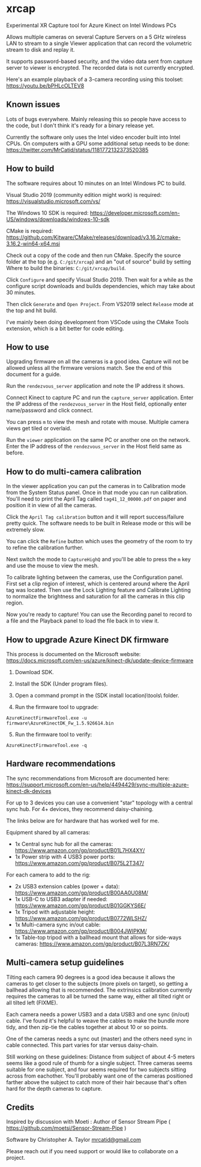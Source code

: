 # xrcap
Experimental XR Capture tool for Azure Kinect on Intel Windows PCs

Allows multiple cameras on several Capture Servers on a 5 GHz wireless LAN to stream to a single Viewer application that can record the volumetric stream to disk and replay it.

It supports password-based security, and the video data sent from capture server to viewer is encrypted.  The recorded data is not currently encrypted.

Here's an example playback of a 3-camera recording using this toolset: https://youtu.be/bPHLcOLTEV8

## Known issues

Lots of bugs everywhere.  Mainly releasing this so people have access to the code, but I don't think it's ready for a binary release yet.

Currently the software only uses the Intel video encoder built into Intel CPUs.
On computers with a GPU some additional setup needs to be done: https://twitter.com/MrCatid/status/1181772132373520385


## How to build

The software requires about 10 minutes on an Intel Windows PC to build.

Visual Studio 2019 (community edition might work) is required: https://visualstudio.microsoft.com/vs/

The Windows 10 SDK is required: https://developer.microsoft.com/en-US/windows/downloads/windows-10-sdk

CMake is required: https://github.com/Kitware/CMake/releases/download/v3.16.2/cmake-3.16.2-win64-x64.msi

Check out a copy of the code and then run CMake.  Specify the source folder at the top (e.g. `C:/git/xrcap`) and an "out of source" build by setting Where to build the binaries: `C:/git/xrcap/build`.

Click `Configure` and specify Visual Studio 2019.  Then wait for a while as the configure script downloads and builds dependencies, which may take about 30 minutes.

Then click `Generate` and `Open Project`.  From VS2019 select `Release` mode at the top and hit build.

I've mainly been doing development from VSCode using the CMake Tools extension, which is a bit better for code editing.

## How to use

Upgrading firmware on all the cameras is a good idea.  Capture will not be allowed unless all the firmware versions match.  See the end of this document for a guide.

Run the `rendezvous_server` application and note the IP address it shows.

Connect Kinect to capture PC and run the `capture_server` application.  Enter the IP address of the `rendezvous_server` in the Host field, optionally enter name/password and click connect.

You can press `m` to view the mesh and rotate with mouse.  Multiple camera views get tiled or overlaid.

Run the `viewer` application on the same PC or another one on the network.  Enter the IP address of the `rendezvous_server` in the Host field same as before.


## How to do multi-camera calibration

In the viewer application you can put the cameras in to Calibration mode from the System Status panel.  Once in that mode you can run calibration.  You'll need to print the April Tag called `tag41_12_00000.pdf` on paper and position it in view of all the cameras.

Click the `April Tag calibration` button and it will report success/failure pretty quick.  The software needs to be built in Release mode or this will be extremely slow.

You can click the `Refine` button which uses the geometry of the room to try to refine the calibration further.

Next switch the mode to `CaptureHighQ` and you'll be able to press the `m` key and use the mouse to view the mesh.

To calibrate lighting between the cameras, use the Configuration panel.  First set a clip region of interest, which is centered around where the April tag was located.  Then use the Lock Lighting feature and Calibrate Lighting to normalize the brightness and saturation for all the cameras in this clip region.

Now you're ready to capture!  You can use the Recording panel to record to a file and the Playback panel to load the file back in to view it.


## How to upgrade Azure Kinect DK firmware

This process is documented on the Microsoft website:
https://docs.microsoft.com/en-us/azure/kinect-dk/update-device-firmware

1. Download SDK.

2. Install the SDK (Under program files).

3. Open a command prompt in the (SDK install location)\tools\ folder.

4. Run the firmware tool to upgrade:

`AzureKinectFirmwareTool.exe -u firmware\AzureKinectDK_Fw_1.5.926614.bin`

5. Run the firmware tool to verify:

`AzureKinectFirmwareTool.exe -q`


## Hardware recommendations

The sync recommendations from Microsoft are documented here: https://support.microsoft.com/en-us/help/4494429/sync-multiple-azure-kinect-dk-devices

For up to 3 devices you can use a convenient "star" topology with a central sync hub.  For 4+ devices, they recommend daisy-chaining.

The links below are for hardware that has worked well for me.

Equipment shared by all cameras:

+ 1x Central sync hub for all the cameras: https://www.amazon.com/gp/product/B01L7HX4XY/
+ 1x Power strip with 4 USB3 power ports: https://www.amazon.com/gp/product/B075L2T347/

For each camera to add to the rig:

+ 2x USB3 extension cables (power + data): https://www.amazon.com/gp/product/B00AA0U08M/
+ 1x USB-C to USB3 adapter if needed: https://www.amazon.com/gp/product/B01GGKYS6E/
+ 1x Tripod with adjustable height: https://www.amazon.com/gp/product/B0772WLSHZ/
+ 1x Multi-camera sync in/out cable: https://www.amazon.com/gp/product/B004JWIPKM/
+ 1x Table-top tripod with a ballhead mount that allows for side-ways cameras: https://www.amazon.com/gp/product/B07L3RN7ZK/


## Multi-camera setup guidelines

Tilting each camera 90 degrees is a good idea because it allows the cameras to get closer to the subjects (more pixels on target), so getting a ballhead allowing that is recommended.  The extrinsics calibration currently requires the cameras to all be turned the same way, either all tilted right or all tilted left (FIXME).

Each camera needs a power USB3 and a data USB3 and one sync (in/out) cable.  I've found it's helpful to weave the cables to make the bundle more tidy, and then zip-tie the cables together at about 10 or so points.

One of the cameras needs a sync out (master) and the others need sync in cable connected.  This part varies for star versus daisy-chain.

Still working on these guidelines: Distance from subject of about 4-5 meters seems like a good rule of thumb for a single subject.  Three cameras seems suitable for one subject, and four seems required for two subjects sitting across from eachother.  You'll probably want one of the cameras positioned farther above the subject to catch more of their hair because that's often hard for the depth cameras to capture.


## Credits

Inspired by discussion with Moeti : Author of Sensor Stream Pipe ( https://github.com/moetsi/Sensor-Stream-Pipe )

Software by Christopher A. Taylor mrcatid@gmail.com

Please reach out if you need support or would like to collaborate on a project.
